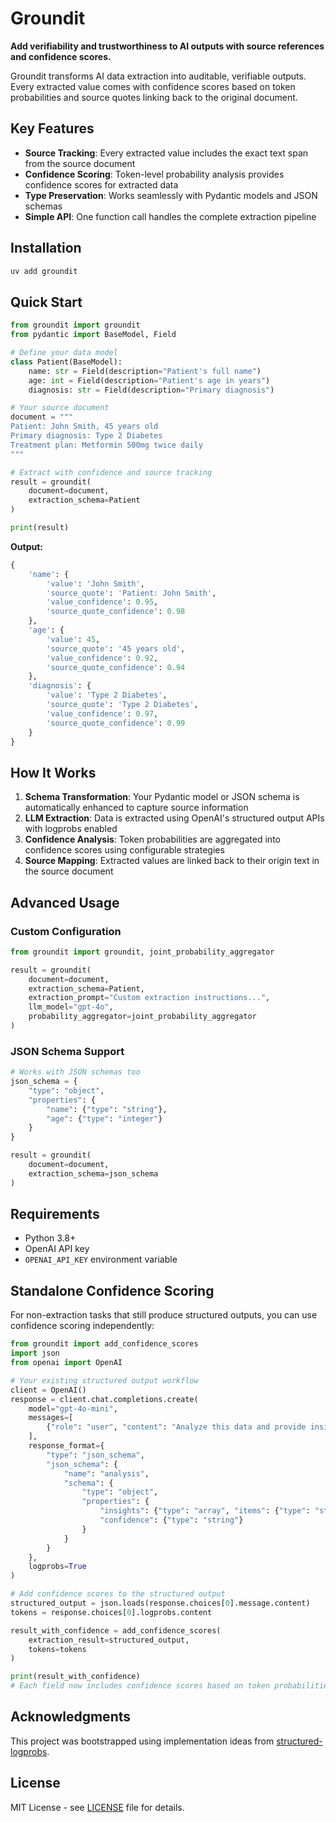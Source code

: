 # Groundit

**Add verifiability and trustworthiness to AI outputs with source references and confidence scores.**

Groundit transforms AI data extraction into auditable, verifiable outputs. Every extracted value comes with confidence scores based on token probabilities and source quotes linking back to the original document.

## Key Features

- **Source Tracking**: Every extracted value includes the exact text span from the source document
- **Confidence Scoring**: Token-level probability analysis provides confidence scores for extracted data
- **Type Preservation**: Works seamlessly with Pydantic models and JSON schemas
- **Simple API**: One function call handles the complete extraction pipeline

## Installation

```bash
uv add groundit
```

## Quick Start

```python
from groundit import groundit
from pydantic import BaseModel, Field

# Define your data model
class Patient(BaseModel):
    name: str = Field(description="Patient's full name")
    age: int = Field(description="Patient's age in years")
    diagnosis: str = Field(description="Primary diagnosis")

# Your source document
document = """
Patient: John Smith, 45 years old
Primary diagnosis: Type 2 Diabetes
Treatment plan: Metformin 500mg twice daily
"""

# Extract with confidence and source tracking
result = groundit(
    document=document,
    extraction_schema=Patient
)

print(result)
```

**Output:**
```python
{
    'name': {
        'value': 'John Smith',
        'source_quote': 'Patient: John Smith',
        'value_confidence': 0.95,
        'source_quote_confidence': 0.98
    },
    'age': {
        'value': 45,
        'source_quote': '45 years old',
        'value_confidence': 0.92,
        'source_quote_confidence': 0.94  
    },
    'diagnosis': {
        'value': 'Type 2 Diabetes',
        'source_quote': 'Type 2 Diabetes',
        'value_confidence': 0.97,
        'source_quote_confidence': 0.99
    }
}
```

## How It Works

1. **Schema Transformation**: Your Pydantic model or JSON schema is automatically enhanced to capture source information
2. **LLM Extraction**: Data is extracted using OpenAI's structured output APIs with logprobs enabled
3. **Confidence Analysis**: Token probabilities are aggregated into confidence scores using configurable strategies
4. **Source Mapping**: Extracted values are linked back to their origin text in the source document

## Advanced Usage

### Custom Configuration

```python
from groundit import groundit, joint_probability_aggregator

result = groundit(
    document=document,
    extraction_schema=Patient,
    extraction_prompt="Custom extraction instructions...",
    llm_model="gpt-4o",
    probability_aggregator=joint_probability_aggregator
)
```

### JSON Schema Support

```python
# Works with JSON schemas too
json_schema = {
    "type": "object",
    "properties": {
        "name": {"type": "string"},
        "age": {"type": "integer"}
    }
}

result = groundit(
    document=document,
    extraction_schema=json_schema
)
```

## Requirements

- Python 3.8+
- OpenAI API key
- `OPENAI_API_KEY` environment variable

## Standalone Confidence Scoring

For non-extraction tasks that still produce structured outputs, you can use confidence scoring independently:

```python
from groundit import add_confidence_scores
import json
from openai import OpenAI

# Your existing structured output workflow
client = OpenAI()
response = client.chat.completions.create(
    model="gpt-4o-mini",
    messages=[
        {"role": "user", "content": "Analyze this data and provide insights"}
    ],
    response_format={
        "type": "json_schema",
        "json_schema": {
            "name": "analysis",
            "schema": {
                "type": "object",
                "properties": {
                    "insights": {"type": "array", "items": {"type": "string"}},
                    "confidence": {"type": "string"}
                }
            }
        }
    },
    logprobs=True
)

# Add confidence scores to the structured output
structured_output = json.loads(response.choices[0].message.content)
tokens = response.choices[0].logprobs.content

result_with_confidence = add_confidence_scores(
    extraction_result=structured_output,
    tokens=tokens
)

print(result_with_confidence)
# Each field now includes confidence scores based on token probabilities
```

## Acknowledgments

This project was bootstrapped using implementation ideas from [structured-logprobs](https://github.com/arena-ai/structured-logprobs). 

## License

MIT License - see [LICENSE](LICENSE) file for details.